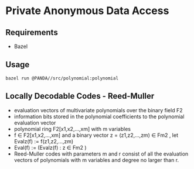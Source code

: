 # Private Anonymous Data Access

## Requirements

- Bazel

## Usage

```shell
bazel run @PANDA//src/polynomial:polynomial
```

## Locally Decodable Codes - Reed-Muller

- evaluation vectors of multivariate polynomials over the binary field F2
- information bits stored in the polynomial coefficients to the polynomial evaluation vector
- polynomial ring F2[x1,x2,...,xm] with m variables
- f ∈ F2[x1,x2,...,xm] and a binary vector z = (z1,z2,...,zm) ∈ Fm2 , let Evalz(f) := f(z1,z2,...,zm)
- Eval(f) := (Evalz(f) : z ∈ Fm2 )
- Reed-Muller codes with parameters m and r consist of all the evaluation vectors of polynomials with m variables and degree no larger than r.
